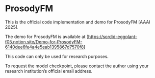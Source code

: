 # ProsodyFM
This is the official code implementation and demo for ProsodyFM [AAAI 2025].

The demo for ProsodyFM is available at [https://sordid-eggplant-f05.notion.site/Demo-for-ProsodyFM-6140dee6fe4a4e5eab1395867d7570f8]

This code can only be used for research purposes.

To request the model checkpoint, please contact the author using your research institution’s official email address.
